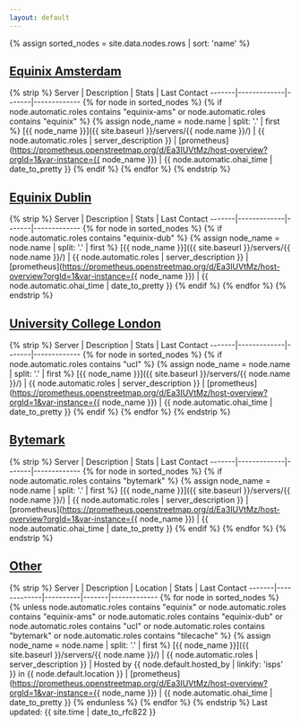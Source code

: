 ```yaml
---
layout: default
---
```


{% assign sorted_nodes = site.data.nodes.rows | sort: 'name' %}

## [Equinix Amsterdam](#equinix-amsterdam)

{% strip %}
Server | Description | Stats | Last Contact
-------|-------------|-------|-------------
{% for node in sorted_nodes %}
{% if node.automatic.roles contains "equinix-ams" or node.automatic.roles contains "equinix" %}
{% assign node_name = node.name | split: '.' | first %}
[{{ node_name }}]({{ site.baseurl }}/servers/{{ node.name }}/) | {{ node.automatic.roles | server_description }} | [prometheus](https://prometheus.openstreetmap.org/d/Ea3IUVtMz/host-overview?orgId=1&var-instance={{ node_name }}) | {{ node.automatic.ohai_time | date_to_pretty }}
{% endif %}
{% endfor %}
{% endstrip %}

## [Equinix Dublin](#equinix-dublin)

{% strip %}
Server | Description | Stats | Last Contact
-------|-------------|-------|-------------
{% for node in sorted_nodes %}
{% if node.automatic.roles contains "equinix-dub" %}
{% assign node_name = node.name | split: '.' | first %}
[{{ node_name }}]({{ site.baseurl }}/servers/{{ node.name }}/) | {{ node.automatic.roles | server_description }} | [prometheus](https://prometheus.openstreetmap.org/d/Ea3IUVtMz/host-overview?orgId=1&var-instance={{ node_name }}) | {{ node.automatic.ohai_time | date_to_pretty }}
{% endif %}
{% endfor %}
{% endstrip %}

## [University College London](#university-college-london)

{% strip %}
Server | Description | Stats | Last Contact
-------|-------------|-------|-------------
{% for node in sorted_nodes %}
{% if node.automatic.roles contains "ucl" %}
{% assign node_name = node.name | split: '.' | first %}
[{{ node_name }}]({{ site.baseurl }}/servers/{{ node.name }}/) | {{ node.automatic.roles | server_description }} | [prometheus](https://prometheus.openstreetmap.org/d/Ea3IUVtMz/host-overview?orgId=1&var-instance={{ node_name }}) | {{ node.automatic.ohai_time | date_to_pretty }}
{% endif %}
{% endfor %}
{% endstrip %}

## [Bytemark](#bytemark)

{% strip %}
Server | Description | Stats | Last Contact
-------|-------------|-------|-------------
{% for node in sorted_nodes %}
{% if node.automatic.roles contains "bytemark" %}
{% assign node_name = node.name | split: '.' | first %}
[{{ node_name }}]({{ site.baseurl }}/servers/{{ node.name }}/) | {{ node.automatic.roles | server_description }} | [prometheus](https://prometheus.openstreetmap.org/d/Ea3IUVtMz/host-overview?orgId=1&var-instance={{ node_name }}) | {{ node.automatic.ohai_time | date_to_pretty }}
{% endif %}
{% endfor %}
{% endstrip %}

## [Other](#other)

{% strip %}
Server | Description | Location | Stats | Last Contact
-------|-------------|----------|-------|-------------
{% for node in sorted_nodes %}
{% unless node.automatic.roles contains "equinix" or node.automatic.roles contains "equinix-ams" or node.automatic.roles contains "equinix-dub" or node.automatic.roles contains "ucl" or node.automatic.roles contains "bytemark" or node.automatic.roles contains "tilecache" %}
{% assign node_name = node.name | split: '.' | first %}
[{{ node_name }}]({{ site.baseurl }}/servers/{{ node.name }}/) | {{ node.automatic.roles | server_description }} | Hosted by {{ node.default.hosted_by | linkify: 'isps' }} in {{ node.default.location }} | [prometheus](https://prometheus.openstreetmap.org/d/Ea3IUVtMz/host-overview?orgId=1&var-instance={{ node_name }}) | {{ node.automatic.ohai_time | date_to_pretty }}
{% endunless %}
{% endfor %}
{% endstrip %}
Last updated: {{ site.time | date_to_rfc822 }}
